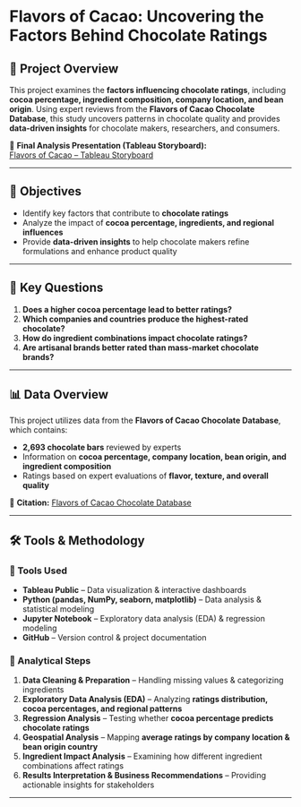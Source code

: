 # Flavors of Cacao: Uncovering the Factors Behind Chocolate Ratings

## 📌 Project Overview  
This project examines the **factors influencing chocolate ratings**, including **cocoa percentage, ingredient composition, company location, and bean origin**. Using expert reviews from the **Flavors of Cacao Chocolate Database**, this study uncovers patterns in chocolate quality and provides **data-driven insights** for chocolate makers, researchers, and consumers.

🔗 **Final Analysis Presentation (Tableau Storyboard):**  
[Flavors of Cacao – Tableau Storyboard](https://public.tableau.com/app/profile/novia.tijaja/viz/FlavorsofCacao_17415131982310/Story1?publish=yes)

---

## 🎯 Objectives  
- Identify key factors that contribute to **chocolate ratings**  
- Analyze the impact of **cocoa percentage, ingredients, and regional influences**  
- Provide **data-driven insights** to help chocolate makers refine formulations and enhance product quality  

---

## 🔎 Key Questions  
1. **Does a higher cocoa percentage lead to better ratings?**  
2. **Which companies and countries produce the highest-rated chocolate?**  
3. **How do ingredient combinations impact chocolate ratings?**  
4. **Are artisanal brands better rated than mass-market chocolate brands?**  

---

## 📊 Data Overview  
This project utilizes data from the **Flavors of Cacao Chocolate Database**, which contains:  
- **2,693 chocolate bars** reviewed by experts  
- Information on **cocoa percentage, company location, bean origin, and ingredient composition**  
- Ratings based on expert evaluations of **flavor, texture, and overall quality**  

📖 **Citation:** [Flavors of Cacao Chocolate Database](https://flavorsofcacao.com/chocolate_database.html)

---

## 🛠️ Tools & Methodology  

### 🔹 Tools Used  
- **Tableau Public** – Data visualization & interactive dashboards  
- **Python (pandas, NumPy, seaborn, matplotlib)** – Data analysis & statistical modeling  
- **Jupyter Notebook** – Exploratory data analysis (EDA) & regression modeling  
- **GitHub** – Version control & project documentation  

### 🔹 Analytical Steps  
1. **Data Cleaning & Preparation** – Handling missing values & categorizing ingredients  
2. **Exploratory Data Analysis (EDA)** – Analyzing **ratings distribution, cocoa percentages, and regional patterns**  
3. **Regression Analysis** – Testing whether **cocoa percentage predicts chocolate ratings**  
4. **Geospatial Analysis** – Mapping **average ratings by company location & bean origin country**  
5. **Ingredient Impact Analysis** – Examining how different ingredient combinations affect ratings  
6. **Results Interpretation & Business Recommendations** – Providing actionable insights for stakeholders  

---
